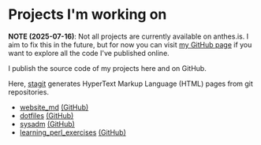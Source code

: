# Projects I'm working on

**NOTE (2025-07-16)**: Not all projects are currently available on
anthes.is. I aim to fix this in the future, but for now you can visit
[my GitHub page](https://github.com/maybebyte) if you want to explore
all the code I've published online.

I publish the source code of my projects here and on GitHub.

Here, [stagit](https://github.com/oxalorg/stagit) generates HyperText
Markup Language (HTML) pages from git repositories.

- [website_md](/src/website_md/) [(GitHub)](https://github.com/maybebyte/website_md)
- [dotfiles](/src/dotfiles/) [(GitHub)](https://github.com/maybebyte/dotfiles)
- [sysadm](/src/sysadm/) [(GitHub)](https://github.com/maybebyte/sysadm)
- [learning\_perl\_exercises](/src/learning_perl_exercises/) [(GitHub)](https://github.com/maybebyte/learning_perl_exercises)
